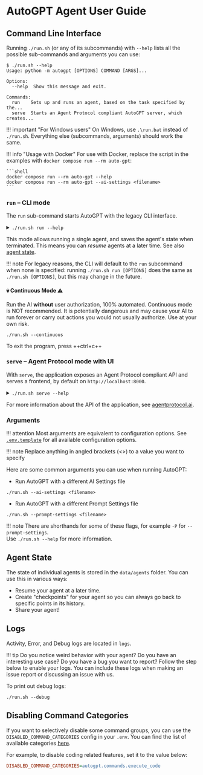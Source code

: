 # AutoGPT Agent User Guide

## Command Line Interface

Running `./run.sh` (or any of its subcommands) with `--help` lists all the possible
sub-commands and arguments you can use:

```shell
$ ./run.sh --help
Usage: python -m autogpt [OPTIONS] COMMAND [ARGS]...

Options:
  --help  Show this message and exit.

Commands:
  run    Sets up and runs an agent, based on the task specified by the...
  serve  Starts an Agent Protocol compliant AutoGPT server, which creates...
```

!!! important "For Windows users"
    On Windows, use `.\run.bat` instead of `./run.sh`.
    Everything else (subcommands, arguments) should work the same.

!!! info "Usage with Docker"
    For use with Docker, replace the script in the examples with
    `docker compose run --rm auto-gpt`:

    ```shell
    docker compose run --rm auto-gpt --help
    docker compose run --rm auto-gpt --ai-settings <filename>
    ```

### `run` &ndash; CLI mode

The `run` sub-command starts AutoGPT with the legacy CLI interface.

<details>
<summary>
<code>./run.sh run --help</code>
</summary>

```shell
$ ./run.sh run --help
Usage: python -m autogpt run [OPTIONS]

  Sets up and runs an agent, based on the task specified by the user, or
  resumes an existing agent.

Options:
  -c, --continuous                Enable Continuous Mode
  -y, --skip-reprompt             Skips the re-prompting messages at the
                                  beginning of the script
  -C, --ai-settings FILE          Specifies which ai_settings.yaml file to
                                  use, relative to the AutoGPT root directory.
                                  Will also automatically skip the re-prompt.
  -P, --prompt-settings FILE      Specifies which prompt_settings.yaml file to
                                  use.
  -l, --continuous-limit INTEGER  Defines the number of times to run in
                                  continuous mode
  --speak                         Enable Speak Mode
  --debug                         Enable Debug Mode
  --gpt3only                      Enable GPT3.5 Only Mode
  --gpt4only                      Enable GPT4 Only Mode
  -b, --browser-name TEXT         Specifies which web-browser to use when
                                  using selenium to scrape the web.
  --allow-downloads               Dangerous: Allows AutoGPT to download files
                                  natively.
  --skip-news                     Specifies whether to suppress the output of
                                  latest news on startup.
  --install-plugin-deps           Installs external dependencies for 3rd party
                                  plugins.
  --ai-name TEXT                  AI name override
  --ai-role TEXT                  AI role override
  --constraint TEXT               Add or override AI constraints to include in
                                  the prompt; may be used multiple times to
                                  pass multiple constraints
  --resource TEXT                 Add or override AI resources to include in
                                  the prompt; may be used multiple times to
                                  pass multiple resources
  --best-practice TEXT            Add or override AI best practices to include
                                  in the prompt; may be used multiple times to
                                  pass multiple best practices
  --override-directives           If specified, --constraint, --resource and
                                  --best-practice will override the AI's
                                  directives instead of being appended to them
  --help                          Show this message and exit.
```
</details>

This mode allows running a single agent, and saves the agent's state when terminated.
This means you can *resume* agents at a later time. See also [agent state].

!!! note
    For legacy reasons, the CLI will default to the `run` subcommand when none is
    specified: running `./run.sh run [OPTIONS]` does the same as `./run.sh [OPTIONS]`,
    but this may change in the future.

#### 💀 Continuous Mode ⚠️

Run the AI **without** user authorization, 100% automated.
Continuous mode is NOT recommended.
It is potentially dangerous and may cause your AI to run forever or carry out actions you would not usually authorize.
Use at your own risk.

```shell
./run.sh --continuous
```

To exit the program, press ++ctrl+c++

### `serve` &ndash; Agent Protocol mode with UI

With `serve`, the application exposes an Agent Protocol compliant API and serves a
frontend, by default on `http://localhost:8000`.

<details>
<summary>
<code>./run.sh serve --help</code>
</summary>

```shell
$ ./run.sh serve --help
Usage: python -m autogpt serve [OPTIONS]

  Starts an Agent Protocol compliant AutoGPT server, which creates a custom
  agent for every task.

Options:
  -P, --prompt-settings FILE  Specifies which prompt_settings.yaml file to
                              use.
  --debug                     Enable Debug Mode
  --gpt3only                  Enable GPT3.5 Only Mode
  --gpt4only                  Enable GPT4 Only Mode
  -b, --browser-name TEXT     Specifies which web-browser to use when using
                              selenium to scrape the web.
  --allow-downloads           Dangerous: Allows AutoGPT to download files
                              natively.
  --install-plugin-deps       Installs external dependencies for 3rd party
                              plugins.
  --help                      Show this message and exit.
```
</details>

For more information about the API of the application, see [agentprotocol.ai](https://agentprotocol.ai).

<!-- TODO: add guide/manual for frontend -->

### Arguments

!!! attention
    Most arguments are equivalent to configuration options. See [`.env.template`] for
    all available configuration options.

!!! note
    Replace anything in angled brackets (<>) to a value you want to specify

Here are some common arguments you can use when running AutoGPT:

* Run AutoGPT with a different AI Settings file

```shell
./run.sh --ai-settings <filename>
```

* Run AutoGPT with a different Prompt Settings file

```shell
./run.sh --prompt-settings <filename>
```

!!! note
    There are shorthands for some of these flags, for example `-P` for `--prompt-settings`.  
    Use `./run.sh --help` for more information.

[`.env.template`]: https://github.com/Significant-Gravitas/AutoGPT/tree/docs/streamline-getting-started/autogpts/autogpt/.env.template

## Agent State
[agent state]: #agent-state

The state of individual agents is stored in the `data/agents` folder. You can use this
in various ways:
* Resume your agent at a later time.
* Create "checkpoints" for your agent so you can always go back to specific points in
    its history.
* Share your agent!

## Logs

Activity, Error, and Debug logs are located in `logs`.

!!! tip
    Do you notice weird behavior with your agent? Do you have an interesting use case? Do you have a bug you want to report?
    Follow the step below to enable your logs. You can include these logs when making an issue report or discussing an issue with us.

To print out debug logs:

```shell
./run.sh --debug
```

## Disabling Command Categories

If you want to selectively disable some command groups, you can use the
`DISABLED_COMMAND_CATEGORIES` config in your `.env`. You can find the list of available
categories [here][command categories].

For example, to disable coding related features, set it to the value below:

```ini
DISABLED_COMMAND_CATEGORIES=autogpt.commands.execute_code
```

[command categories]: https://github.com/Significant-Gravitas/AutoGPT/blob/master/autogpts/autogpt/autogpt/commands/__init__.py
